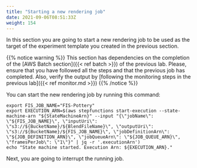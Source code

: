 ```yaml
---
title: "Starting a new rendering job"
date: 2021-09-06T08:51:33Z
weight: 154
---
```


In this section you are going to start a new rendering job to be used as the target of the experiment template you created in the previous section.

{{% notice warning %}}
This section has dependencies on the completion of the [AWS Batch section]({{< ref batch >}}) of the previous lab.  Please, ensure that you have followed all the steps and that the previous job has completed. Also, verify the output by [following the monitoring steps in the previous lab]({{< ref monitor.md >}})
{{% /notice %}}

You can start the new rendering job by running this command:

```
export FIS_JOB_NAME="FIS-Pottery"
export EXECUTION_ARN=$(aws stepfunctions start-execution --state-machine-arn "${StateMachineArn}" --input "{\"jobName\": \"${FIS_JOB_NAME}\", \"inputUri\": \"s3://${BucketName}/${BlendFileName}\", \"outputUri\": \"s3://${BucketName}/${FIS_JOB_NAME}\", \"jobDefinitionArn\": \"${JOB_DEFINITION_ARN}\", \"jobQueueArn\": \"${JOB_QUEUE_ARN}\", \"framesPerJob\": \"1\"}" | jq -r '.executionArn')
echo "State machine started. Execution Arn: ${EXECUTION_ARN}."
```

Next, you are going to interrupt the running job.